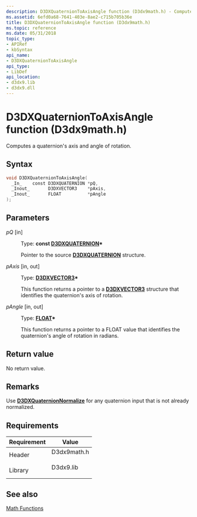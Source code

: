```yaml
---
description: D3DXQuaternionToAxisAngle function (D3dx9math.h) - Computes a quaternion's axis and angle of rotation.
ms.assetid: 6efd0a68-7641-403e-8ae2-c715b705b36e
title: D3DXQuaternionToAxisAngle function (D3dx9math.h)
ms.topic: reference
ms.date: 05/31/2018
topic_type: 
- APIRef
- kbSyntax
api_name: 
- D3DXQuaternionToAxisAngle
api_type: 
- LibDef
api_location: 
- d3dx9.lib
- d3dx9.dll
---
```


# D3DXQuaternionToAxisAngle function (D3dx9math.h)

Computes a quaternion's axis and angle of rotation.

## Syntax


```C++
void D3DXQuaternionToAxisAngle(
  _In_    const D3DXQUATERNION *pQ,
  _Inout_       D3DXVECTOR3    *pAxis,
  _Inout_       FLOAT          *pAngle
);
```



## Parameters

<dl> <dt>

*pQ* \[in\]
</dt> <dd>

Type: **const [**D3DXQUATERNION**](d3dxquaternion.md)\***

Pointer to the source [**D3DXQUATERNION**](d3dxquaternion.md) structure.

</dd> <dt>

*pAxis* \[in, out\]
</dt> <dd>

Type: **[**D3DXVECTOR3**](d3dxvector3.md)\***

This function returns a pointer to a [**D3DXVECTOR3**](d3dxvector3.md) structure that identifies the quaternion's axis of rotation.

</dd> <dt>

*pAngle* \[in, out\]
</dt> <dd>

Type: **[**FLOAT**](../winprog/windows-data-types.md)\***

This function returns a pointer to a FLOAT value that identifies the quaternion's angle of rotation in radians.

</dd> </dl>

## Return value

No return value.

## Remarks

Use [**D3DXQuaternionNormalize**](d3dxquaternionnormalize.md) for any quaternion input that is not already normalized.

## Requirements



| Requirement | Value |
|--------------------|----------------------------------------------------------------------------------------|
| Header<br/>  | <dl> <dt>D3dx9math.h</dt> </dl> |
| Library<br/> | <dl> <dt>D3dx9.lib</dt> </dl>   |



## See also

<dl> <dt>

[Math Functions](dx9-graphics-reference-d3dx-functions-math.md)
</dt> </dl>

 

 
